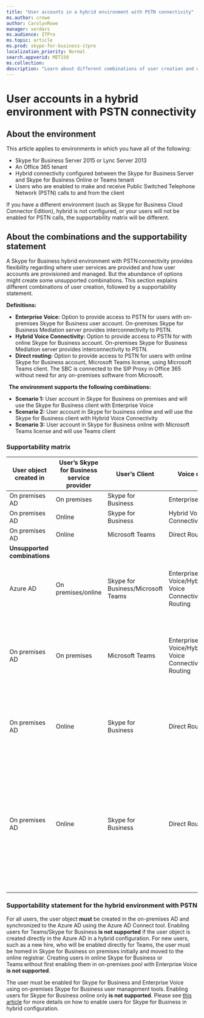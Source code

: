 ```yaml
---
title: "User accounts in a hybrid environment with PSTN connectivity"
ms.author: crowe
author: CarolynRowe
manager: serdars
ms.audience: ITPro
ms.topic: article
ms.prod: skype-for-business-itpro
localization_priority: Normal
search.appverid: MET150
ms.collection: 
description: "Learn about different combinations of user creation and which combinations are supported or unsupported."
---
```


# User accounts in a hybrid environment with PSTN connectivity

## About the environment

This article applies to environments in which you have all of the following: 
 
- Skype for Business Server 2015 or Lync Server 2013 
- An Office 365 tenant 
- Hybrid connectivity configured between the Skype for Business Server and Skype for Business Online or Teams tenant 
- Users who are enabled to make and receive Public Switched Telephone Network (PSTN) calls to and from the client

 
If you have a different environment (such as Skype for Business Cloud Connector Edition), hybrid is not configured, or your users will not be enabled for PSTN calls, the supportability matrix will be different.  

## About the combinations and the supportability statement  

A Skype for Business hybrid environment with PSTN connectivity provides flexibility regarding where user services are provided and how user accounts are provisioned and managed. But the abundance of options might create some unsupported combinations. This section explains different combinations of user creation, followed by a supportability statement.


**Definitions:**   
- **Enterprise Voice:** Option to provide access to PSTN for users with on-premises Skype for Business user account. On-premises Skype for Business Mediation server provides interconnectivity to PSTN.  
- **Hybrid Voice Connectivity:** Option to provide access to PSTN for with online Skype for Business account. On-premises Skype for Business Mediation server provides interconnectivity to PSTN. 
- **Direct routing:** Option to provide access to PSTN for users with online Skype for Business account, Microsoft Teams license, using Microsoft Teams client. The SBC is connected to the SIP Proxy in Office 365 without need for any on-premises software from Microsoft.

  
**The environment supports the following combinations:**
- **Scenario 1:** User account in Skype for Business on premises and will use the Skype for Business client with Enterprise Voice
- **Scenario 2:** User account in Skype for business online and will use the Skype for Business client with Hybrid Voice Connectivity
- **Scenario 3:** User account in Skype for Business online with Microsoft Teams license and will use Teams client
 
### Supportability matrix


|**User object created in**  |**User’s Skype for Business service provider**|**User’s Client**|**Voice option**|**Supported**|
|---------|---------|---------|---------|--------|
|On premises AD| On premises |Skype for Business   | Enterprise Voice   |Yes|
|On premises AD|Online| Skype for Business  | Hybrid Voice Connectivity   |Yes |
|On premises AD|Online |Microsoft Teams |Direct Routing  |Yes |
|**Unsupported combinations**    | |         |         |
|Azure AD| On premises/online | Skype for Business/Microsoft Teams|Enterprise Voice/Hybrid Voice Connectivity/Direct Routing  |No, user object MUST be created in on-premises AD first |
|On premises AD  |On premises| Microsoft Teams| Enterprise Voice/Hybrid Voice Connectivity/Direct Routing   |No, Microsoft Teams client is not supported with on-premises Skype for Business |
|On premises AD  |Online |Skype for Business | Direct Routing  | No, Skype for Business client is not supported with Direct Routing  |
|On premises AD  |Online |Skype for Business  | Direct Routing  |No, Direct Routing is not supported with Skype for Business client, and user must be enabled for Enterprise Voice in Skype for Business first  |
|   |         |         |         ||

### Supportability statement for the hybrid environment with PSTN

For all users, the user object **must** be created in the on-premises AD and synchronized to the Azure AD using the Azure AD Connect tool. Enabling users for Teams/Skype for Business **is not supported** if the user object is created directly in the Azure AD in a hybrid configuration. For new users, such as a new hire, who will be enabled directly for Teams, the user must be homed in Skype for Business on premises initially and moved to the online registrar. Creating users in online Skype for Business or Teams without first enabling them in on-premises pool with Enterprise Voice **is not supported**.
  

The user must be enabled for Skype for Business and Enterprise Voice using on-premises Skype for Business user management tools. Enabling users for Skype for Business online only **is not supported**. Please see [this article](https://docs.microsoft.com/skypeforbusiness/skype-for-business-hybrid-solutions/plan-your-phone-system-cloud-pbx-solution/enable-the-users-for-enterprise-voice-on-premises#special-considerations-when-enabling-users-for-enterprise-voice-on-premises) for more details on how to enable users for Skype for Business in hybrid configuration.